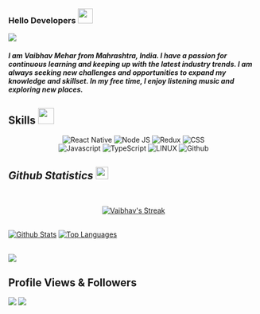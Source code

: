 ### Hello Developers <img src = "https://raw.githubusercontent.com/MartinHeinz/MartinHeinz/master/wave.gif" width = 30px>

<p>
  <a href="#"><img src="https://readme-typing-svg.herokuapp.com?&font=IBM+Plex+Sans&color=abcdef&size=20&lines=Welcome+to+my+GitHub+Profile!;I'm+a+React+Native+Developer;I'm+a+Computer+Science+engineer+Student" /></a>
</p>

##### I am Vaibhav Mehar from Mahrashtra, India. I have a passion for continuous learning and keeping up with the latest industry trends. I am always seeking new challenges and opportunities to expand my knowledge and skillset. In my free time, I enjoy listening music and exploring new places.

 ## Skills  <img src = "https://media2.giphy.com/media/QssGEmpkyEOhBCb7e1/giphy.gif?cid=ecf05e47a0n3gi1bfqntqmob8g9aid1oyj2wr3ds3mg700bl&rid=giphy.gif" width=32px /> 
<div align="center">
  <img src="https://img.shields.io/badge/React_Native-20232A?style=for-the-badge&logo=react&logoColor=61DAFB" alt="React Native" />
  <img src="https://img.shields.io/badge/Node.js-339933?style=for-the-badge&logo=nodedotjs&logoColor=white" alt="Node JS" />
  <img src="https://img.shields.io/badge/Redux-593D88?style=for-the-badge&logo=redux&logoColor=white" alt="Redux" />
  <img src="https://img.shields.io/badge/CSS3-1572B6?style=for-the-badge&logo=css3&logoColor=white" alt="CSS" />
  <br />
  <img src="https://img.shields.io/badge/JavaScript-323330?style=for-the-badge&logo=javascript&logoColor=F7DF1E" alt="Javascript" />
  <img src="https://img.shields.io/badge/TypeScript-007ACC?style=for-the-badge&logo=typescript&logoColor=white" alt="TypeScript" />
  <img src="https://img.shields.io/badge/Linux-FCC624?style=for-the-badge&logo=linux&logoColor=black" alt="LINUX" />
  <img src="https://img.shields.io/badge/GitHub-100000?style=for-the-badge&logo=github&logoColor=white" alt="Github" />
  
</div>

<h2 align='left'><i>Github Statistics  <img src="https://media.giphy.com/media/cj87CxfRtrUifF3Ryk/giphy.gif" width="25px" /></i></h2>
<br />

<p align="center">
<a href="#">
<img  alt="Vaibhav's Streak" src="https://github-readme-streak-stats.herokuapp.com/?user=Vaib19121&theme=black-ice&hide_border=true&stroke=0000&background=060A0CD0"/>
</a>
</p>
<br />
 <a href="#"><img alt="Github Stats" src="https://github-readme-stats.vercel.app/api?username=Vaib19121&count_private=true&show_icons=true&theme=midnight-purple&hide_border=true&bg_color=0D1117" /></a>
  <a href="#"><img alt="Top Languages" src="https://github-readme-stats.vercel.app/api/top-langs/?username=Vaib19121&langs_count=8&count_private=true&layout=compact&theme=react&hide_border=true&bg_color=0D1117" /></a>
  <br/>
  <br />
  
  <a href="#"><img src="https://github-readme-activity-graph.cyclic.app/graph?username=Vaib19121&bg_color=0D1117&color=813DD1&title_color=5BCDEC" /></a>
 <br />

 
 
## Profile Views & Followers
<div align="left">
<img src="https://komarev.com/ghpvc/?username=Vaib19121&color=blueviolet">
<a href="https://github.com/Vaib19121?tab=followers"><img src="https://img.shields.io/github/followers/Vaib19121?label=Followers&style=social"></a>
<div>

  
